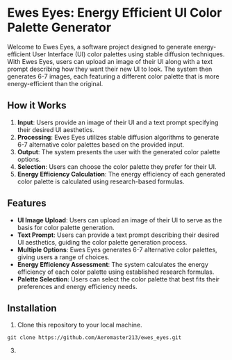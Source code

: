 # Ewes Eyes: Energy Efficient UI Color Palette Generator

Welcome to Ewes Eyes, a software project designed to generate energy-efficient User Interface (UI) color palettes using stable diffusion techniques. With Ewes Eyes, users can upload an image of their UI along with a text prompt describing how they want their new UI to look. The system then generates 6-7 images, each featuring a different color palette that is more energy-efficient than the original.

## How it Works

1. **Input**: Users provide an image of their UI and a text prompt specifying their desired UI aesthetics.
2. **Processing**: Ewes Eyes utilizes stable diffusion algorithms to generate 6-7 alternative color palettes based on the provided input.
3. **Output**: The system presents the user with the generated color palette options.
4. **Selection**: Users can choose the color palette they prefer for their UI.
5. **Energy Efficiency Calculation**: The energy efficiency of each generated color palette is calculated using research-based formulas.

## Features

- **UI Image Upload**: Users can upload an image of their UI to serve as the basis for color palette generation.
- **Text Prompt**: Users can provide a text prompt describing their desired UI aesthetics, guiding the color palette generation process.
- **Multiple Options**: Ewes Eyes generates 6-7 alternative color palettes, giving users a range of choices.
- **Energy Efficiency Assessment**: The system calculates the energy efficiency of each color palette using established research formulas.
- **Palette Selection**: Users can select the color palette that best fits their preferences and energy efficiency needs.

## Installation

1. Clone this repository to your local machine.
~~~
git clone https://github.com/Aeromaster213/ewes_eyes.git 
~~~
3. 
